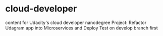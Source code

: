 # cloud-developer
content for Udacity's cloud developer nanodegree
Project: Refactor Udagram app into Microservices and Deploy
Test on develop branch first
